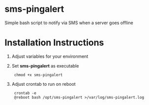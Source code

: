 # sms-pingalert
Simple bash script to notify via SMS when a server goes offline

# Installation Instructions
1. Adjust variables for your environment

2. Set <b>sms-pingalert</b> as executable
        
        chmod +x sms-pingalert

3. Adjust crontab to run on reboot

        crontab -e
        @reboot bash /opt/sms-pingalert >/var/log/sms-pingalert.log
